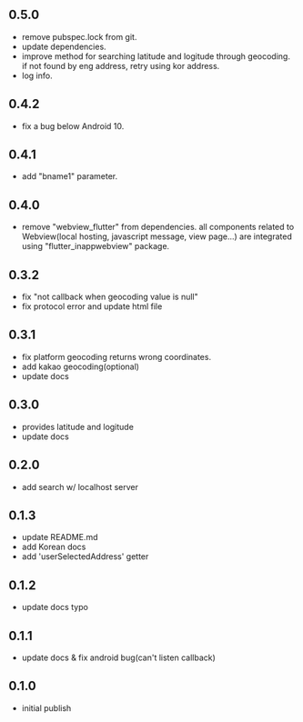 ## 0.5.0
* remove pubspec.lock from git.
* update dependencies.
* improve method for searching latitude and logitude through geocoding.
  if not found by eng address, retry using kor address.
* log info.

## 0.4.2
* fix a bug below Android 10.

## 0.4.1
* add "bname1" parameter.

## 0.4.0
* remove "webview_flutter" from dependencies.
  all components related to Webview(local hosting, javascript message, view page...) are integrated using "flutter_inappwebview" package.

## 0.3.2
* fix "not callback when geocoding value is null"
* fix protocol error and update html file

## 0.3.1
* fix platform geocoding returns wrong coordinates.
* add kakao geocoding(optional)
* update docs

## 0.3.0
* provides latitude and logitude
* update docs

## 0.2.0
* add search w/ localhost server

## 0.1.3
* update README.md
* add Korean docs
* add 'userSelectedAddress' getter

## 0.1.2
* update docs typo

## 0.1.1
* update docs & fix android bug(can't listen callback)

## 0.1.0
* initial publish